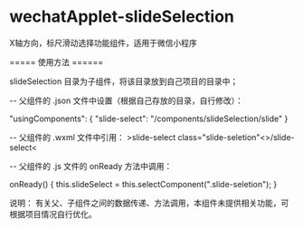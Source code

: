 # wechatApplet-slideSelection
X轴方向，标尺滑动选择功能组件，适用于微信小程序

===== 使用方法 ======

slideSelection 目录为子组件，将该目录放到自己项目的目录中；

-- 父组件的 .json 文件中设置（根据自己存放的目录，自行修改）：

"usingComponents": {
  "slide-select": "/components/slideSelection/slide"
}


-- 父组件的 .wxml 文件中引用：
&gt;slide-select class="slide-seletion"&lt;&gt;/slide-select&lt;


-- 父组件的 .js 文件的 onReady 方法中调用：

onReady() {
  this.slideSelect = this.selectComponent(".slide-seletion");
}


说明：
有关父、子组件之间的数据传递、方法调用，本组件未提供相关功能，可根据项目情况自行优化。
